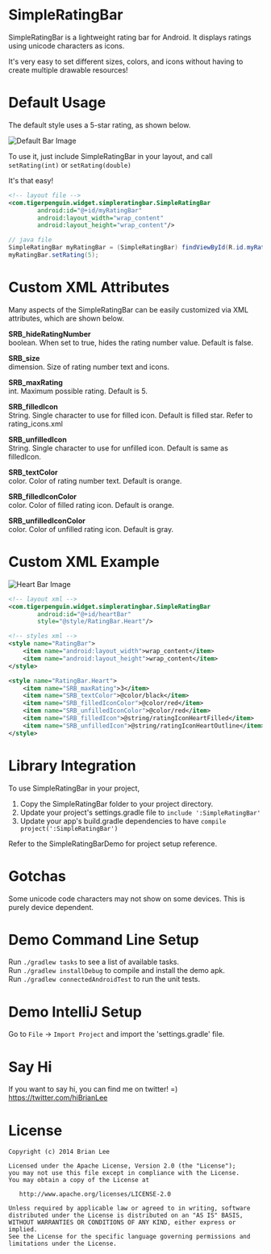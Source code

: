 SimpleRatingBar
===============
SimpleRatingBar is a lightweight rating bar for Android. It displays ratings using unicode characters as icons.  

It's very easy to set different sizes, colors, and icons without having to create multiple drawable resources!

Default Usage
=============
The default style uses a 5-star rating, as shown below.

![Default Bar Image](../screenshots/screenshots/default_bar.png?raw=true)

To use it, just include SimpleRatingBar in your layout, and call `setRating(int)` or `setRating(double)`  

It's that easy!

```xml
<!-- layout file -->
<com.tigerpenguin.widget.simpleratingbar.SimpleRatingBar
        android:id="@+id/myRatingBar"
        android:layout_width="wrap_content"
        android:layout_height="wrap_content"/>
```

```java
// java file
SimpleRatingBar myRatingBar = (SimpleRatingBar) findViewById(R.id.myRatingBar);
myRatingBar.setRating(5);
```

Custom XML Attributes
=====================
Many aspects of the SimpleRatingBar can be easily customized via XML attributes, which are shown below.

**SRB_hideRatingNumber**  
boolean. When set to true, hides the rating number value. Default is false.  

**SRB_size**  
dimension. Size of rating number text and icons.  

**SRB_maxRating**  
int. Maximum possible rating. Default is 5.  

**SRB_filledIcon**  
String. Single character to use for filled icon. Default is filled star. Refer to rating_icons.xml  

**SRB_unfilledIcon**  
String. Single character to use for unfilled icon. Default is same as filledIcon.  

**SRB_textColor**  
color. Color of rating number text. Default is orange.  

**SRB_filledIconColor**  
color. Color of filled rating icon. Default is orange.  

**SRB_unfilledIconColor**  
color. Color of unfilled rating icon. Default is gray.

Custom XML Example
==================
![Heart Bar Image](../screenshots/screenshots/heart_bar.png?raw=true)

```xml
<!-- layout xml -->
<com.tigerpenguin.widget.simpleratingbar.SimpleRatingBar
        android:id="@+id/heartBar"
        style="@style/RatingBar.Heart"/>
```
```xml
<!-- styles xml -->
<style name="RatingBar">
    <item name="android:layout_width">wrap_content</item>
    <item name="android:layout_height">wrap_content</item>
</style>

<style name="RatingBar.Heart">
    <item name="SRB_maxRating">3</item>
    <item name="SRB_textColor">@color/black</item>
    <item name="SRB_filledIconColor">@color/red</item>
    <item name="SRB_unfilledIconColor">@color/red</item>
    <item name="SRB_filledIcon">@string/ratingIconHeartFilled</item>
    <item name="SRB_unfilledIcon">@string/ratingIconHeartOutline</item>
</style>
```

Library Integration
===================
To use SimpleRatingBar in your project,  

1. Copy the SimpleRatingBar folder to your project directory.  
2. Update your project's settings.gradle file to `include ':SimpleRatingBar'`  
3. Update your app's build.gradle dependencies to have `compile project(':SimpleRatingBar')`  

Refer to the SimpleRatingBarDemo for project setup reference.

Gotchas
=======
Some unicode code characters may not show on some devices. This is purely device dependent.

Demo Command Line Setup
=======================
Run `./gradlew tasks` to see a list of available tasks.  
Run `./gradlew installDebug` to compile and install the demo apk.  
Run `./gradlew connectedAndroidTest` to run the unit tests.

Demo IntelliJ Setup
===================
Go to `File` -> `Import Project` and import the 'settings.gradle' file.

Say Hi
======
If you want to say hi, you can find me on twitter! =)  
https://twitter.com/hiBrianLee

License
=======
    Copyright (c) 2014 Brian Lee

    Licensed under the Apache License, Version 2.0 (the "License");
    you may not use this file except in compliance with the License.
    You may obtain a copy of the License at

       http://www.apache.org/licenses/LICENSE-2.0

    Unless required by applicable law or agreed to in writing, software
    distributed under the License is distributed on an "AS IS" BASIS,
    WITHOUT WARRANTIES OR CONDITIONS OF ANY KIND, either express or implied.
    See the License for the specific language governing permissions and
    limitations under the License.
